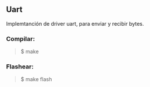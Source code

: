 ## Uart
Implemtanción de driver uart, para enviar y recibir bytes.

### Compilar:
> $ make

### Flashear: 
> $ make flash